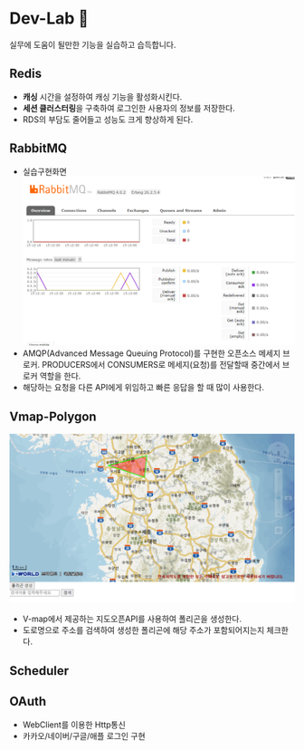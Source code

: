 # Dev-Lab 🐇
실무에 도움이 될만한 기능을 실습하고 습득합니다.

## Redis 
- **캐싱** 시간을 설정하여 캐싱 기능을 활성화시킨다.
- **세션 클러스터링**을 구축하여 로그인한 사용자의 정보를 저장한다.
- RDS의 부담도 줄어들고 성능도 크게 향상하게 된다.

## RabbitMQ
- 실습구현화면
![RabbitMQ](./src/main/resources/static/rabbitMQ.png)
- AMQP(Advanced Message Queuing Protocol)를 구현한 오픈소스 메세지 브로커. PRODUCERS에서 CONSUMERS로 메세지(요청)를 전달할때 중간에서 브로커 역할을 한다.
- 해당하는 요청을 다른 API에게 위임하고 빠른 응답을 할 때 많이 사용한다.

## Vmap-Polygon
![Polygon](./src/main/resources/static/polygon.png)
- V-map에서 제공하는 지도오픈API를 사용하여 폴리곤을 생성한다.
- 도로명으로 주소를 검색하여 생성한 폴리곤에 해당 주소가 포함되어지는지 체크한다.

## Scheduler

## OAuth
- WebClient를 이용한 Http통신
- 카카오/네이버/구글/애플 로그인 구현
